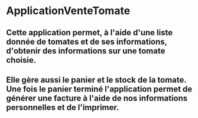 # ApplicationVenteTomate
## Cette application permet, à l'aide d'une liste donnée de tomates et de ses informations, d'obtenir des informations sur une tomate choisie.
## Elle gère aussi le panier et le stock de la tomate. Une fois le panier terminé l'application permet de générer une facture à l'aide de nos informations personnelles et de l'imprimer.
